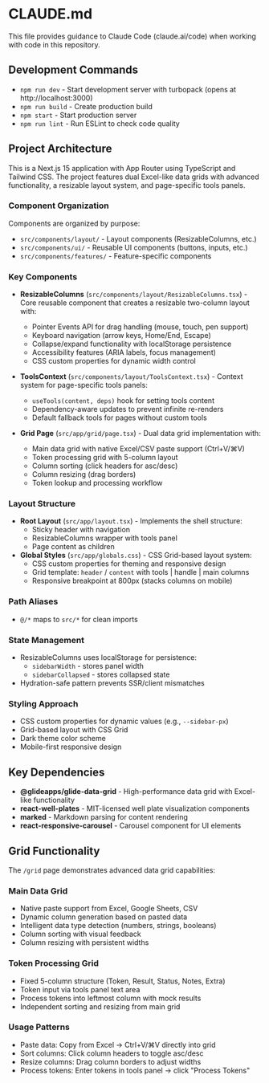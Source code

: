 # CLAUDE.md

This file provides guidance to Claude Code (claude.ai/code) when working with code in this repository.

## Development Commands

- `npm run dev` - Start development server with turbopack (opens at http://localhost:3000)
- `npm run build` - Create production build
- `npm start` - Start production server
- `npm run lint` - Run ESLint to check code quality

## Project Architecture

This is a Next.js 15 application with App Router using TypeScript and Tailwind CSS. The project features dual Excel-like data grids with advanced functionality, a resizable layout system, and page-specific tools panels.

### Component Organization

Components are organized by purpose:
- `src/components/layout/` - Layout components (ResizableColumns, etc.)
- `src/components/ui/` - Reusable UI components (buttons, inputs, etc.)
- `src/components/features/` - Feature-specific components

### Key Components

- **ResizableColumns** (`src/components/layout/ResizableColumns.tsx`) - Core reusable component that creates a resizable two-column layout with:
  - Pointer Events API for drag handling (mouse, touch, pen support)
  - Keyboard navigation (arrow keys, Home/End, Escape)
  - Collapse/expand functionality with localStorage persistence
  - Accessibility features (ARIA labels, focus management)
  - CSS custom properties for dynamic width control

- **ToolsContext** (`src/components/layout/ToolsContext.tsx`) - Context system for page-specific tools panels:
  - `useTools(content, deps)` hook for setting tools content
  - Dependency-aware updates to prevent infinite re-renders
  - Default fallback tools for pages without custom tools

- **Grid Page** (`src/app/grid/page.tsx`) - Dual data grid implementation with:
  - Main data grid with native Excel/CSV paste support (Ctrl+V/⌘V)
  - Token processing grid with 5-column layout
  - Column sorting (click headers for asc/desc)
  - Column resizing (drag borders)
  - Token lookup and processing workflow

### Layout Structure

- **Root Layout** (`src/app/layout.tsx`) - Implements the shell structure:
  - Sticky header with navigation
  - ResizableColumns wrapper with tools panel
  - Page content as children
- **Global Styles** (`src/app/globals.css`) - CSS Grid-based layout system:
  - CSS custom properties for theming and responsive design
  - Grid template: `header` / `content` with tools | handle | main columns
  - Responsive breakpoint at 800px (stacks columns on mobile)

### Path Aliases

- `@/*` maps to `src/*` for clean imports

### State Management

- ResizableColumns uses localStorage for persistence:
  - `sidebarWidth` - stores panel width
  - `sidebarCollapsed` - stores collapsed state
- Hydration-safe pattern prevents SSR/client mismatches

### Styling Approach

- CSS custom properties for dynamic values (e.g., `--sidebar-px`)
- Grid-based layout with CSS Grid
- Dark theme color scheme
- Mobile-first responsive design

## Key Dependencies

- **@glideapps/glide-data-grid** - High-performance data grid with Excel-like functionality
- **react-well-plates** - MIT-licensed well plate visualization components
- **marked** - Markdown parsing for content rendering
- **react-responsive-carousel** - Carousel component for UI elements

## Grid Functionality

The `/grid` page demonstrates advanced data grid capabilities:

### Main Data Grid
- Native paste support from Excel, Google Sheets, CSV
- Dynamic column generation based on pasted data
- Intelligent data type detection (numbers, strings, booleans)
- Column sorting with visual feedback
- Column resizing with persistent widths

### Token Processing Grid  
- Fixed 5-column structure (Token, Result, Status, Notes, Extra)
- Token input via tools panel text area
- Process tokens into leftmost column with mock results
- Independent sorting and resizing from main grid

### Usage Patterns
- Paste data: Copy from Excel → Ctrl+V/⌘V directly into grid
- Sort columns: Click column headers to toggle asc/desc
- Resize columns: Drag column borders to adjust widths
- Process tokens: Enter tokens in tools panel → click "Process Tokens"